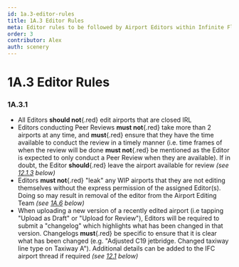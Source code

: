 ```yaml
---
id: 1a.3-editor-rules
title: 1A.3 Editor Rules
meta: Editor rules to be followed by Airport Editors within Infinite Flight.
order: 3
contributor: Alex
auth: scenery
---
```


# 1A.3  Editor Rules



### 1A.3.1

- All Editors **should not**{.red} edit airports that are closed IRL
- Editors conducting Peer Reviews **must not**{.red} take more than 2 airports at any time, and **must**{.red} ensure that they have the time available to conduct the review in a timely manner (i.e. time frames of when the review will be done **must not**{.red} be mentioned as the Editor is expected to only conduct a Peer Review when they are available). If in doubt, the Editor **should**{.red} leave the airport available for review *(see [12.1.3](/guide/scenery-editor-manual/12.-review-and-release/12.1-review-and-release-process#12.1.3) below)*
- Editors **must not**{.red} "leak" any WIP airports that they are not editing themselves without the express permission of the assigned Editor(s). Doing so may result in removal of the editor from the Airport Editing Team *(see [1A.6](/guide/scenery-editor-manual/1a.6-disciplinary-and-suspension-procedure) below)*
- When uploading a new version of a recently edited airport (i.e tapping "Upload as Draft" or "Upload for Review"), Editors will be required to submit a "changelog" which highlights what has been changed in that version. Changelogs **must**{.red} be specific to ensure that it is clear what has been changed (e.g. "Adjusted C19 jetbridge. Changed taxiway line type on Taxiway A"). Additional details can be added to the IFC airport thread if required *(see [12.1](/guide/scenery-editor-manual/12.-review-and-release/12.1-review-and-release-process) below)*

